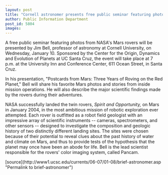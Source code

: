 ```yaml
---
layout: post
title: "Cornell astronomer presents free public seminar featuring photos from NASA's Mars rovers on Jan. 10"
author: Public Information Department
post_id: 5804
images:
---
```


<a name="content" id="content"></a>
<p>
  A free public seminar featuring photos from NASA's Mars rovers will be presented by Jim Bell, professor of astronomy at Cornell University, on Wednesday, January 10. Sponsored by the Center for the Origin, Dynamics and Evolution of Planets at UC Santa Cruz, the event will take place at 7 p.m. at the University Inn and Conference Center, 611 Ocean Street, in Santa Cruz.
</p>
<p>
  In his presentation, "Postcards from Mars: Three Years of Roving on the Red Planet," Bell will share his favorite Mars photos and stories from inside mission operations. He will also describe the major scientific findings made by the rovers during their adventures.
</p>
<p>
  NASA successfully landed the twin rovers, <i>Spirit and Opportunity,</i> on Mars in January 2004, in the most ambitious mission of robotic exploration ever attempted. Each rover is outfitted as a robot field geologist with an impressive array of scientific instruments -- cameras, spectrometers, and other sensors -- designed to investigate the composition and geologic history of two distinctly different landing sites. The sites were chosen because of their potential to reveal clues about the past history of water and climate on Mars, and thus to provide tests of the hypothesis that the planet may once have been an abode for life. Bell is the lead scientist responsible for the rovers' color imaging system, called Pancam.
</p>
[source](http://www1.ucsc.edu/currents/06-07/01-08/brief-astronomer.asp "Permalink to brief-astronomer")
